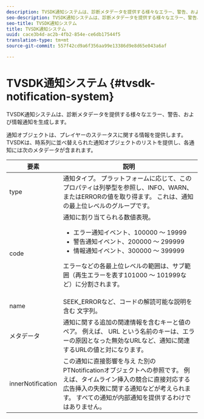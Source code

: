 ```yaml
---
description: TVSDK通知システムは、診断メタデータを提供する様々なエラー、警告、および情報通知を生成します。
seo-description: TVSDK通知システムは、診断メタデータを提供する様々なエラー、警告、および情報通知を生成します。
seo-title: TVSDK通知システム
title: TVSDK通知システム
uuid: cace3b4d-ac2b-4fb2-854e-ce6db17544f5
translation-type: tm+mt
source-git-commit: 557f42cd9a6f356aa99e13386d9e8d65e043a6af

---
```



# TVSDK通知システム {#tvsdk-notification-system}

TVSDK通知システムは、診断メタデータを提供する様々なエラー、警告、および情報通知を生成します。

通知オブジェクトは、プレイヤーのステータスに関する情報を提供します。 TVSDKは、時系列に並べ替えられた通知オブジェクトのリストを提供し、各通知には次のメタデータが含まれます。

<table frame="all" colsep="1" rowsep="1" id="table_DBA8CACF02DB4AF2B053E560850B49CE"> 
 <thead> 
  <tr rowsep="1"> 
   <th colname="1" class="entry"> 要素 </th> 
   <th colname="2" class="entry"> 説明 </th> 
  </tr> 
 </thead>
 <tbody> 
  <tr rowsep="1"> 
   <td colname="1"><span class="codeph"> type</span> </td> 
   <td colname="2"> 通知タイプ。 プラットフォームに応じて、このプロパティは列挙型を参照し、INFO、WARN、またはERRORの値を取り得ます。 これは、通知の最上位レベルのグループです。 </td> 
  </tr> 
  <tr rowsep="1"> 
   <td colname="1"><span class="codeph"> code</span> </td> 
   <td colname="2">通知に割り当てられる数値表現。 
    <ul id="ul_31AB497C6FFA452496DD09B0D78687B9"> 
     <li id="li_53E75022C50246E0982E315D04EFD8B3">エラー通知イベント、100000 ～ 19999 </li> 
     <li id="li_11AE91D1325E4F718228E662C9C55F9A">警告通知イベント、200000 ～ 299999 </li> 
     <li id="li_6D3EA03845294DC2BAD1ACF507639E51">情報通知イベント、300000 ～ 399999 </li> 
    </ul> <p>エラーなどの各最上位レベルの範囲は、サブ範囲（再生エラーを表す101000 ～ 101999など）に分割されます。 </p> </td> 
  </tr> 
  <tr rowsep="1"> 
   <td colname="1"><span class="codeph"> name</span> </td> 
   <td colname="2">SEEK_ERRORなど、コードの解読可能な説明を含む <span class="codeph"> 文字列</span>。 </td> 
  </tr> 
  <tr rowsep="1"> 
   <td colname="1"><span class="codeph"> メタデータ</span> </td> 
   <td colname="2">通知に関する追加の関連情報を含むキーと値のペア。 例えば、 <span class="codeph"> URL</span> という名前のキーは、エラーの原因となった無効なURLなど、通知に関連するURLの値と対になります。 </td> 
  </tr> 
  <tr rowsep="0"> 
   <td colname="1"><span class="codeph"> innerNotification</span> </td> 
   <td colname="2">この通知に直接影響を与え <span class="codeph"> た別の</span> PTNotificationオブジェクトへの参照です。 例えば、タイムライン挿入の競合に直接対応する広告挿入の失敗に関する通知などが考えられます。 すべての通知が内部通知を提供するわけではありません。 </td> 
  </tr> 
 </tbody> 
</table>